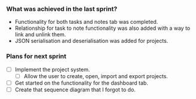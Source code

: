 ### What was achieved in the last sprint?

- Functionality for both tasks and notes tab was completed.
- Relationship for task to note functionality was also added with a way to link and unlink them.
- JSON serialisation and deserialisation was added for projects.
### Plans for next sprint

- [ ] Implement the project system.
	- [ ] Allow the user to create, open, import and export projects.
- [ ] Get started on the functionality for the dashboard tab.
- [ ] Create that sequence diagram that I forgot to do.